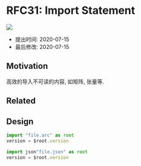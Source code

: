RFC31: Import Statement
=======================
![](https://img.shields.io/badge/Stage-Proposal-inactive.svg?style=flat-square)

- 提出时间: 2020-07-15
- 最后修改: 2020-07-15


## Motivation
高效的导入不可读的内容, 如矩阵, 张量等.

## Related




## Design


```js
import "file.arc" as root
version = $root.version
```



```js
import json"file.json" as root
version = $root.version
```
